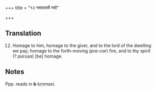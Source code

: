 +++
title = "१२ नमस्तस्मै नमो"

+++
## Translation
12. Homage to him, homage to the giver, and to the lord of the dwelling  
we pay; homage to the forth-moving (*pra-car*) fire, and to thy spirit  
(? *púruṣa*) \[be\] homage.

## Notes
Ppp. reads in **b** *kṛṇmasi*.
